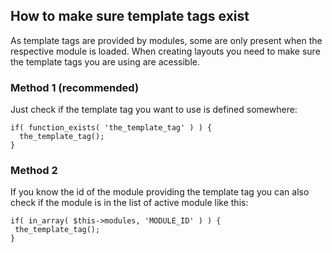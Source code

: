 ## How to make sure template tags exist
As template tags are provided by modules, some are only present when the 
respective module is loaded. When creating layouts you need to make sure the 
template tags you are using are acessible.

### Method 1 (recommended)
Just check if the template tag you want to use is defined somewhere:
```
if( function_exists( 'the_template_tag' ) ) {
  the_template_tag();
}
```
### Method 2 
If you know the id of the module providing the template tag you can also check
if the module is in the list of active module like this:
```
if( in_array( $this->modules, 'MODULE_ID' ) ) {
 the_template_tag();
}
```
